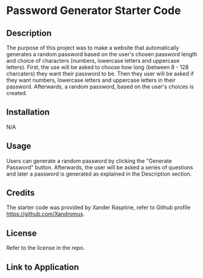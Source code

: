 # Password Generator Starter Code

## Description

The purpose of this project was to make a website that automatically generates a random password based on the user's
chosen password length and choice of characters (numbers, lowercase letters and uppercase letters). First, the use will be asked to
choose how long (between 8 - 128 charcaters) they want their password to be. Then they user will be asked if they want numbers, lowercase letters and uppercase letters in their password. Afterwards, a random password, based on the user's choices is created.

## Installation

N/A

## Usage

Users can generate a random password by clicking the "Generate Password" button. Afterwards, the user will be asked a series of
questions and later a password is generated as explained in the Description section.

## Credits

The starter code was provided by Xander Rasptine, refer to Github profile https://github.com/Xandromus.

## License

Refer to the license in the repo.

## Link to Application
